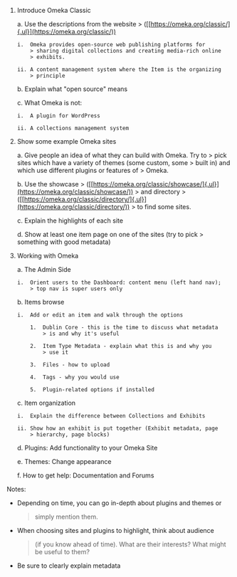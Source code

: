 1.  Introduce Omeka Classic

    a.  Use the descriptions from the website
        > ([[https://omeka.org/classic/]{.ul}](https://omeka.org/classic/))

        i.  Omeka provides open-source web publishing platforms for
            > sharing digital collections and creating media-rich online
            > exhibits.

        ii. A content management system where the Item is the organizing
            > principle

    b.  Explain what "open source" means

    c.  What Omeka is not:

        i.  A plugin for WordPress

        ii. A collections management system

2.  Show some example Omeka sites

    a.  Give people an idea of what they can build with Omeka. Try to
        > pick sites which have a variety of themes (some custom, some
        > built in) and which use different plugins or features of
        > Omeka.

    b.  Use the showcase
        > ([[https://omeka.org/classic/showcase/]{.ul}](https://omeka.org/classic/showcase/))
        > and directory
        > ([[https://omeka.org/classic/directory/]{.ul}](https://omeka.org/classic/directory/))
        > to find some sites.

    c.  Explain the highlights of each site

    d.  Show at least one item page on one of the sites (try to pick
        > something with good metadata)

3.  Working with Omeka

    a.  The Admin Side

        i.  Orient users to the Dashboard: content menu (left hand nav);
            > top nav is super users only

    b.  Items browse

        i.  Add or edit an item and walk through the options

            1.  Dublin Core - this is the time to discuss what metadata
                > is and why it's useful

            2.  Item Type Metadata - explain what this is and why you
                > use it

            3.  Files - how to upload

            4.  Tags - why you would use

            5.  Plugin-related options if installed

    c.  Item organization

        i.  Explain the difference between Collections and Exhibits

        ii. Show how an exhibit is put together (Exhibit metadata, page
            > hierarchy, page blocks)

    d.  Plugins: Add functionality to your Omeka Site

    e.  Themes: Change appearance

    f.  How to get help: Documentation and Forums

Notes:

-   Depending on time, you can go in-depth about plugins and themes or
    > simply mention them.

-   When choosing sites and plugins to highlight, think about audience
    > (if you know ahead of time). What are their interests? What might
    > be useful to them?

-   Be sure to clearly explain metadata
